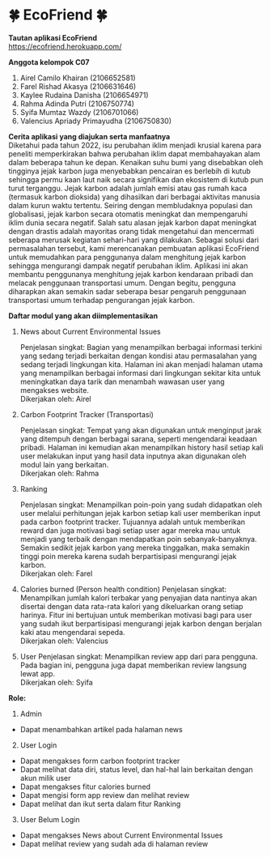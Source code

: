 # 🍀 EcoFriend 🍀

**Tautan aplikasi EcoFriend**  
https://ecofriend.herokuapp.com/

**Anggota kelompok C07**
1. Airel Camilo Khairan (2106652581)
2. Farel Rishad Akasya (2106631646)
3. Kaylee Rudaina Danisha (2106654971)
4. Rahma Adinda Putri (2106750774)
5. Syifa Mumtaz Wazdy (2106701066)
6. Valencius Apriady Primayudha (2106750830)

**Cerita aplikasi yang diajukan serta manfaatnya**  
Diketahui pada tahun 2022, isu perubahan iklim menjadi krusial karena para peneliti memperkirakan bahwa perubahan iklim dapat membahayakan alam dalam beberapa tahun ke depan. Kenaikan suhu bumi yang disebabkan oleh tingginya jejak karbon juga menyebabkan pencairan es berlebih di kutub sehingga permu
kaan laut naik secara signifikan dan ekosistem di kutub pun turut terganggu. Jejak karbon adalah jumlah emisi atau gas rumah kaca (termasuk karbon dioksida) yang dihasilkan dari berbagai aktivitas manusia dalam kurun waktu tertentu. Seiring dengan membludaknya populasi dan globalisasi, jejak karbon secara otomatis meningkat dan mempengaruhi iklim dunia secara negatif. Salah satu alasan jejak karbon dapat meningkat dengan drastis adalah mayoritas orang tidak mengetahui dan mencermati seberapa merusak kegiatan sehari-hari yang dilakukan. 
Sebagai solusi dari permasalahan tersebut, kami merencanakan pembuatan aplikasi EcoFriend untuk memudahkan para penggunanya dalam menghitung jejak karbon sehingga mengurangi dampak negatif perubahan iklim. Aplikasi ini akan membantu penggunanya menghitung jejak karbon kendaraan pribadi dan melacak penggunaan transportasi umum. Dengan begitu, pengguna diharapkan akan semakin sadar seberapa besar pengaruh penggunaan transportasi umum terhadap pengurangan jejak karbon.


**Daftar modul yang akan diimplementasikan**
1. News about Current Environmental Issues 

    Penjelasan singkat: Bagian yang menampilkan berbagai informasi terkini yang sedang terjadi berkaitan dengan kondisi atau permasalahan yang sedang terjadi lingkungan kita. Halaman ini akan menjadi halaman utama yang menampilkan berbagai informasi dari lingkungan sekitar kita untuk meningkatkan daya tarik dan menambah wawasan user yang mengakses website.  
    Dikerjakan oleh: Airel

2. Carbon Footprint Tracker (Transportasi)  

   Penjelasan singkat: Tempat yang akan digunakan untuk menginput jarak yang ditempuh dengan berbagai sarana, seperti mengendarai keadaan pribadi. Halaman ini kemudian akan menampilkan history hasil setiap kali user melakukan input yang hasil data inputnya akan digunakan oleh modul lain yang berkaitan.   
    Dikerjakan oleh: Rahma

3. Ranking 

    Penjelasan singkat: Menampilkan poin-poin yang sudah didapatkan oleh user melalui perhitungan jejak karbon setiap kali user memberikan input pada carbon footprint tracker. Tujuannya adalah untuk memberikan reward dan juga motivasi bagi setiap user agar mereka mau untuk menjadi yang terbaik dengan mendapatkan poin sebanyak-banyaknya. Semakin sedikit jejak karbon yang mereka tinggalkan, maka semakin tinggi poin mereka karena sudah berpartisipasi mengurangi jejak karbon.  
    Dikerjakan oleh: Farel

4. Calories burned (Person health condition) 
    Penjelasan singkat: Menampilkan jumlah kalori terbakar yang penyajian data nantinya akan disertai dengan data rata-rata kalori yang dikeluarkan orang setiap harinya. Fitur ini bertujuan untuk memberikan motivasi bagi para user yang sudah ikut berpartisipasi mengurangi jejak karbon dengan berjalan kaki atau mengendarai sepeda.   
    Dikerjakan oleh: Valencius

5. User 
    Penjelasan singkat: Menampilkan review app dari para pengguna. Pada bagian ini, pengguna juga dapat  memberikan review langsung lewat app.  
    Dikerjakan oleh: Syifa

**Role:**
1. Admin
- Dapat menambahkan artikel pada halaman news

2. User Login
- Dapat mengakses form carbon footprint tracker 
- Dapat melihat data diri, status level, dan hal-hal lain berkaitan dengan akun milik user
- Dapat mengakses fitur calories burned
- Dapat mengisi form app review dan melihat review
- Dapat melihat dan ikut serta dalam fitur Ranking

3. User Belum Login
- Dapat mengakses News about Current Environmental Issues
- Dapat melihat review yang sudah ada di halaman review
